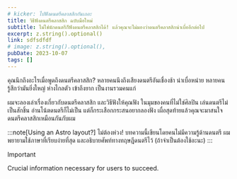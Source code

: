 ```yaml
---
# kicker: ไปฟังดนตรีคลาสสิกกันเถอะ
title: วิธีฟังดนตรีคลาสสิก ฉบับมือใหม่
subtitle: ไม่ใช่นักดนตรีก็ฟังดนตรีคลาสสิกได้! แล้วคุณจะไม่มองว่าดนตรีคลาสสิกน่าเบื่ออีกต่อไป
excerpt: z.string().optional()
link: sdfsdfdf
# image: z.string().optional(),
pubDate: 2023-10-07
tags: []
---
```


คุณนึกถึงอะไรเมื่อพูดถึงดนตรีคลาสสิก? หลายคนนึงถึงเสียงดนตรีอันเชื่องช้า น่าเบื่อหน่าย หลายคนรู้สึกว่ามันยิ่งใหญ่ ห่างไกลตัว เข้าถึงยาก เป็นงานรวมคนแก่

ผมจะลองเล่าเรื่องเกี่ยวกับดนตรีคลาสสิก และวิธีฟังให้คุณฟัง ในมุมของคนที่ไม่ใช่ศิลปิน เล่นดนตรีไม่เป็นสักชิ้น อ่านโน้ตดนตรีก็ไม่เป็น แต่ก็กระเสือกกระสนอยากลองฟัง เผื่อสุดท้ายแล้วคุณจะมาสนใจดนตรีคลาสสิกเหมือนกันกับผม

:::note[Using an Astro layout?]
ไม่ต้องห่วง! บทความนี้เขียนโดยคนไม่มีความรู้ด้านดนตรี ผมพยายามใช้ภาษาที่เรียบง่ายที่สุด และอธิบายศัพท์ทางทฤษฎีดนตรีไว้ (ถ้าจำเป็นต้องใช้อะนะ)
:::

> [!IMPORTANT]
> Crucial information necessary for users to succeed.
